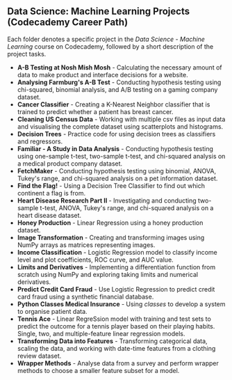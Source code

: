 ## Data Science: Machine Learning Projects (Codecademy Career Path)

Each folder denotes a specific project in the _Data Science - Machine Learning_ course on Codecademy, followed by a short description of
the project tasks.

- **A-B Testing at Nosh Mish Mosh** - Calculating the necessary amount of data to make product and interface decisions for a website.
- **Analysing Farmburg's A-B Test** - Conducting hypothesis testing using chi-squared, binomial analysis, and A/B testing on a gaming company dataset.
- **Cancer Classifier** - Creating a K-Nearest Neighbor classifier that is trained to predict whether a patient has breast cancer.
- **Cleaning US Census Data** - Working with multiple csv files as input data and visualising the complete dataset using scatterplots and histograms.
- **Decision Trees** - Practice code for using decision trees as classifiers and regressors.
- **Familiar - A Study in Data Analysis** - Conducting hypothesis testing using one-sample t-test, two-sample t-test, and chi-squared analysis on a medical product company dataset.
- **FetchMaker** - Conducting hypothesis testing using binomial, ANOVA, Tukey's range, and chi-squared analysis on a pet information dataset.
- **Find the Flag!** - Using a Decision Tree Classifier to find out which continent a flag is from.
- **Heart Disease Research Part II** - Investigating and conducting two-sample t-test, ANOVA, Tukey's range, and chi-squared analysis on a heart disease dataset.
- **Honey Production** - Linear Regression using a honey production dataset.
- **Image Transformation** - Creating and transforming images using NumPy arrays as matrices representing images.
- **Income Classification** - Logistic Regression model to classify income level and plot coefficients, ROC curve, and AUC value.
- **Limits and Derivatives** - Implementing a differentiation function from scratch using NumPy and exploring taking limits and numerical derivatives.
- **Predict Credit Card Fraud** - Use Logistic Regression to predict credit card fraud using a synthetic financial database.
- **Python Classes Medical Insurance** - Using _classes_ to develop a system to organise patient data.
- **Tennis Ace** - Linear RegreSsion model with training and test sets to predict the outcome for a tennis player based on their playing habits. Single, two, and multiple-feature linear regression models.
- **Transforming Data into Features** - Transforming categorical data, scaling the data, and working with date-time features from a clothing review dataset.
- **Wrapper Methods** - Analyse data from a survey and perform wrapper methods to choose a smaller feature subset for a model.
